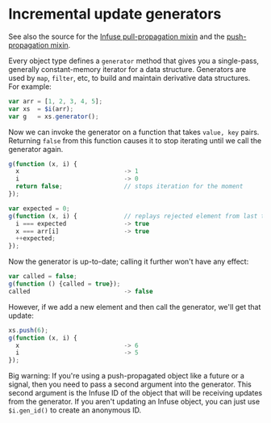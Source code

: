# Incremental update generators

See also the source for the [Infuse pull-propagation mixin](mixin-pull-src.md)
and the [push-propagation mixin](mixin-push-src.md).

Every object type defines a `generator` method that gives you a single-pass,
generally constant-memory iterator for a data structure. Generators are used by
`map`, `filter`, etc, to build and maintain derivative data structures. For
example:

```js
var arr = [1, 2, 3, 4, 5];
var xs  = $i(arr);
var g   = xs.generator();
```

Now we can invoke the generator on a function that takes `value, key` pairs.
Returning `false` from this function causes it to stop iterating until we call
the generator again.

```js
g(function (x, i) {
  x                             -> 1
  i                             -> 0
  return false;                 // stops iteration for the moment
});
```

```js
var expected = 0;
g(function (x, i) {             // replays rejected element from last time
  i === expected                -> true
  x === arr[i]                  -> true
  ++expected;
});
```

Now the generator is up-to-date; calling it further won't have any effect:

```js
var called = false;
g(function () {called = true});
called                          -> false
```

However, if we add a new element and then call the generator, we'll get that
update:

```js
xs.push(6);
g(function (x, i) {
  x                             -> 6
  i                             -> 5
});
```

Big warning: If you're using a push-propagated object like a future or a
signal, then you need to pass a second argument into the generator. This second
argument is the Infuse ID of the object that will be receiving updates from the
generator. If you aren't updating an Infuse object, you can just use
`$i.gen_id()` to create an anonymous ID.
